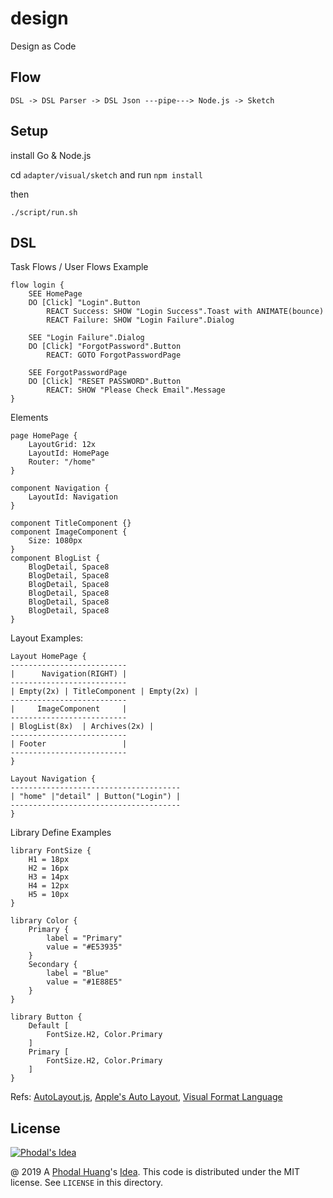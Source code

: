 # design

Design as Code

## Flow 

```
DSL -> DSL Parser -> DSL Json ---pipe---> Node.js -> Sketch
```

## Setup

install Go & Node.js 

cd `adapter/visual/sketch` and run `npm install`

then

```
./script/run.sh 
```

## DSL

Task Flows / User Flows Example

```flow
flow login {
    SEE HomePage
    DO [Click] "Login".Button
        REACT Success: SHOW "Login Success".Toast with ANIMATE(bounce)
        REACT Failure: SHOW "Login Failure".Dialog

    SEE "Login Failure".Dialog
    DO [Click] "ForgotPassword".Button
        REACT: GOTO ForgotPasswordPage

    SEE ForgotPasswordPage
    DO [Click] "RESET PASSWORD".Button
        REACT: SHOW "Please Check Email".Message
}
```

Elements
 
```
page HomePage {
    LayoutGrid: 12x
    LayoutId: HomePage
    Router: "/home"
}

component Navigation {
    LayoutId: Navigation
}

component TitleComponent {}
component ImageComponent {
    Size: 1080px
}
component BlogList {
    BlogDetail, Space8
    BlogDetail, Space8
    BlogDetail, Space8
    BlogDetail, Space8
    BlogDetail, Space8
    BlogDetail, Space8
}
```

Layout Examples:

```
Layout HomePage {
--------------------------
|      Navigation(RIGHT) |
--------------------------
| Empty(2x) | TitleComponent | Empty(2x) |
--------------------------
|     ImageComponent     |
--------------------------
| BlogList(8x)  | Archives(2x) |
--------------------------
| Footer                 |
--------------------------
}

Layout Navigation {
--------------------------------------
| "home" |"detail" | Button("Login") |
--------------------------------------
}
```

Library Define Examples

```
library FontSize {
    H1 = 18px
    H2 = 16px
    H3 = 14px
    H4 = 12px
    H5 = 10px
}

library Color {
    Primary {
        label = "Primary"
        value = "#E53935"
    }
    Secondary {
        label = "Blue"
        value = "#1E88E5"
    }
}

library Button {
    Default [
        FontSize.H2, Color.Primary
    ]
    Primary [
        FontSize.H2, Color.Primary
    ]
}
```


Refs: [AutoLayout.js](https://github.com/IjzerenHein/autolayout.js), [Apple's Auto Layout](https://developer.apple.com/library/archive/documentation/UserExperience/Conceptual/AutolayoutPG/index.html), [Visual Format Language]((https://developer.apple.com/library/archive/documentation/UserExperience/Conceptual/AutolayoutPG/index.html))

License
---

[![Phodal's Idea](http://brand.phodal.com/shields/idea-small.svg)](http://ideas.phodal.com/)

@ 2019 A [Phodal Huang](https://www.phodal.com)'s [Idea](http://github.com/phodal/ideas).  This code is distributed under the MIT license. See `LICENSE` in this directory.
